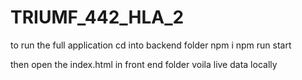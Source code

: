 # TRIUMF_442_HLA_2

to run the full application
cd into backend folder
npm i
npm run start

then open the index.html in front end folder
voila live data locally
